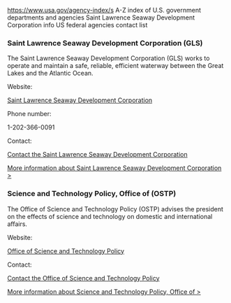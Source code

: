 

https://www.usa.gov/agency-index/s
A-Z index of U.S. government departments and agencies
Saint Lawrence Seaway Development Corporation info
US federal agencies contact list

### Saint Lawrence Seaway Development Corporation (GLS)

The Saint Lawrence Seaway Development Corporation (GLS) works to operate and maintain a safe, reliable, efficient waterway between the Great Lakes and the Atlantic Ocean.

Website:

[Saint Lawrence Seaway Development Corporation](http://www.seaway.dot.gov/)

Phone number:

1-202-366-0091

Contact:

[Contact the Saint Lawrence Seaway Development Corporation](https://www.seaway.dot.gov/about/contact-us)

[More information about Saint Lawrence Seaway Development Corporation >](https://www.usa.gov/agencies/saint-lawrence-seaway-development-corporation)

### Science and Technology Policy, Office of (OSTP)

The Office of Science and Technology Policy (OSTP) advises the president on the effects of science and technology on domestic and international affairs.

Website:

[Office of Science and Technology Policy](https://www.whitehouse.gov/ostp/)

Contact:

[Contact the Office of Science and Technology Policy](https://www.whitehouse.gov/contact/)

[More information about Science and Technology Policy, Office of >](https://www.usa.gov/agencies/office-of-science-and-technology-policy)
